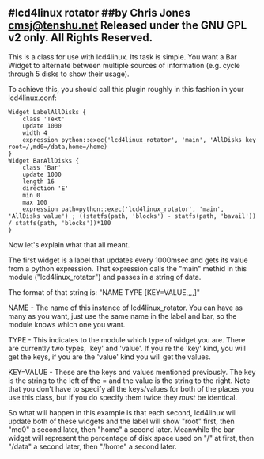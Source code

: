 
#lcd4linux rotator
##by Chris Jones <cmsj@tenshu.net>
Released under the GNU GPL v2 only. All Rights Reserved.
--------------------------------------------------------

This is a class for use with lcd4linux. Its task is simple.
You want a Bar Widget to alternate between multiple sources
of information (e.g. cycle through 5 disks to show their usage).

To achieve this, you should call this plugin roughly in this
fashion in your lcd4linux.conf:

    Widget LabelAllDisks {
        class 'Text'
        update 1000
        width 4
        expression python::exec('lcd4linux_rotator', 'main', 'AllDisks key root=/,md0=/data,home=/home)
    }
    Widget BarAllDisks {
        class 'Bar'
        update 1000
        length 16
        direction 'E'
        min 0
        max 100
        expression path=python::exec('lcd4linux_rotator', 'main', 'AllDisks value') ; ((statfs(path, 'blocks') - statfs(path, 'bavail')) / statfs(path, 'blocks'))*100
    }

Now let's explain what that all meant.

The first widget is a label that updates every 1000msec and gets its value
from a python expression. That expression calls the "main" methid in this
module ("lcd4linux_rotator") and passes in a string of data.

The format of that string is: "NAME TYPE [KEY=VALUE,,,,]"

NAME - The name of this instance of lcd4linux_rotator. You can have as many as
you want, just use the same name in the label and bar, so the module knows
which one you want.

TYPE - This indicates to the module which type of widget you are. There are
currently two types, 'key' and 'value'. If you're the 'key' kind, you
will get the keys, if you are the 'value' kind you will get the values.

KEY=VALUE - These are the keys and values mentioned previously. The key is
the string to the left of the = and the value is the string to the right.
Note that you don't have to specify all the keys/values for both of the places
you use this class, but if you do specify them twice they *must* be identical.


So what will happen in this example is that each second, lcd4linux will
update both of these widgets and the label will show "root" first, then
"md0" a second later, then "home" a second later.
Meanwhile the bar widget will represent the percentage of disk space used
on "/" at first, then "/data" a second later, then "/home" a second later.

